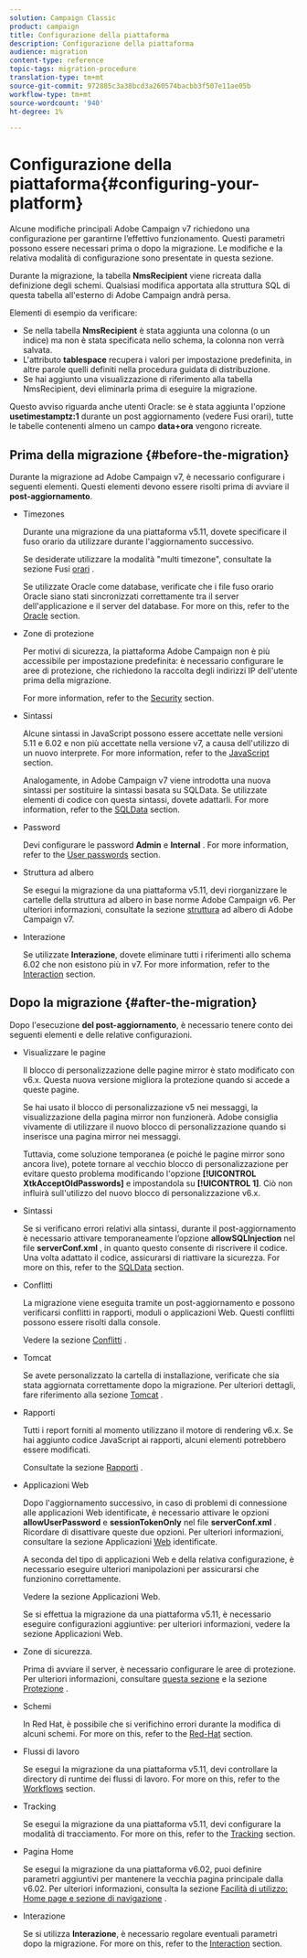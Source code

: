 ```yaml
---
solution: Campaign Classic
product: campaign
title: Configurazione della piattaforma
description: Configurazione della piattaforma
audience: migration
content-type: reference
topic-tags: migration-procedure
translation-type: tm+mt
source-git-commit: 972885c3a38bcd3a260574bacbb3f507e11ae05b
workflow-type: tm+mt
source-wordcount: '940'
ht-degree: 1%

---
```



# Configurazione della piattaforma{#configuring-your-platform}

Alcune modifiche principali  Adobe Campaign v7 richiedono una configurazione per garantirne l’effettivo funzionamento. Questi parametri possono essere necessari prima o dopo la migrazione. Le modifiche e la relativa modalità di configurazione sono presentate in questa sezione.

Durante la migrazione, la tabella **NmsRecipient** viene ricreata dalla definizione degli schemi. Qualsiasi modifica apportata alla struttura SQL di questa tabella all&#39;esterno di  Adobe Campaign andrà persa.

Elementi di esempio da verificare:

* Se nella tabella **NmsRecipient** è stata aggiunta una colonna (o un indice) ma non è stata specificata nello schema, la colonna non verrà salvata.
* L&#39;attributo **tablespace** recupera i valori per impostazione predefinita, in altre parole quelli definiti nella procedura guidata di distribuzione.
* Se hai aggiunto una visualizzazione di riferimento alla tabella NmsRecipient, devi eliminarla prima di eseguire la migrazione.

Questo avviso riguarda anche  utenti Oracle: se è stata aggiunta l&#39;opzione **usetimestamptz:1** durante un post aggiornamento (vedere Fusi [](../../migration/using/general-configurations.md#time-zones)orari), tutte le tabelle contenenti almeno un campo **data+ora** vengono ricreate.

## Prima della migrazione {#before-the-migration}

Durante la migrazione ad  Adobe Campaign v7, è necessario configurare i seguenti elementi. Questi elementi devono essere risolti prima di avviare il **post-aggiornamento**.

* Timezones

   Durante una migrazione da una piattaforma v5.11, dovete specificare il fuso orario da utilizzare durante l&#39;aggiornamento successivo.

   Se desiderate utilizzare la modalità &quot;multi timezone&quot;, consultate la sezione Fusi [orari](../../migration/using/general-configurations.md#time-zones) .

   Se utilizzate  Oracle come database, verificate che i file  fuso orario Oracle siano stati sincronizzati correttamente tra il server dell&#39;applicazione e il server del database. For more on this, refer to the [Oracle](../../migration/using/general-configurations.md#oracle) section.

* Zone di protezione

   Per motivi di sicurezza, la piattaforma Adobe Campaign  non è più accessibile per impostazione predefinita: è necessario configurare le aree di protezione, che richiedono la raccolta degli indirizzi IP dell&#39;utente prima della migrazione.

   For more information, refer to the [Security](../../migration/using/general-configurations.md#security) section.

* Sintassi

   Alcune sintassi in JavaScript possono essere accettate nelle versioni 5.11 e 6.02 e non più accettate nella versione v7, a causa dell&#39;utilizzo di un nuovo interprete. For more information, refer to the [JavaScript](../../migration/using/general-configurations.md#javascript) section.

   Analogamente, in  Adobe Campaign v7 viene introdotta una nuova sintassi per sostituire la sintassi basata su SQLData. Se utilizzate elementi di codice con questa sintassi, dovete adattarli. For more information, refer to the [SQLData](../../migration/using/general-configurations.md#sqldata) section.

* Password

   Devi configurare le password **Admin** e **Internal** . For more information, refer to the [User passwords](../../migration/using/before-starting-migration.md#user-passwords) section.

* Struttura ad albero

   Se esegui la migrazione da una piattaforma v5.11, devi riorganizzare le cartelle della struttura ad albero in base  norme Adobe Campaign v6. Per ulteriori informazioni, consultate la sezione [struttura](../../migration/using/specific-configurations-in-v5-11.md#campaign-vseven-tree-structure) ad albero di Adobe Campaign v7.

* Interazione

   Se utilizzate **Interazione**, dovete eliminare tutti i riferimenti allo schema 6.02 che non esistono più in v7. For more information, refer to the [Interaction](../../migration/using/general-configurations.md#interaction) section.

## Dopo la migrazione {#after-the-migration}

Dopo l&#39;esecuzione **del post-aggiornamento**, è necessario tenere conto dei seguenti elementi e delle relative configurazioni.

* Visualizzare le pagine

   Il blocco di personalizzazione delle pagine mirror è stato modificato con v6.x. Questa nuova versione migliora la protezione quando si accede a queste pagine.

   Se hai usato il blocco di personalizzazione v5 nei messaggi, la visualizzazione della pagina mirror non funzionerà.  Adobe consiglia vivamente di utilizzare il nuovo blocco di personalizzazione quando si inserisce una pagina mirror nei messaggi.

   Tuttavia, come soluzione temporanea (e poiché le pagine mirror sono ancora live), potete tornare al vecchio blocco di personalizzazione per evitare questo problema modificando l&#39;opzione **[!UICONTROL XtkAcceptOldPasswords]** e impostandola su **[!UICONTROL 1]**. Ciò non influirà sull&#39;utilizzo del nuovo blocco di personalizzazione v6.x.

* Sintassi

   Se si verificano errori relativi alla sintassi, durante il post-aggiornamento è necessario attivare temporaneamente l’opzione **allowSQLInjection** nel file **serverConf.xml** , in quanto questo consente di riscrivere il codice. Una volta adattato il codice, assicurarsi di riattivare la sicurezza. For more on this, refer to the [SQLData](../../migration/using/general-configurations.md#sqldata) section.

* Conflitti

   La migrazione viene eseguita tramite un post-aggiornamento e possono verificarsi conflitti in rapporti, moduli o applicazioni Web. Questi conflitti possono essere risolti dalla console.

   Vedere la sezione [Conflitti](../../migration/using/general-configurations.md#conflicts) .

* Tomcat

   Se avete personalizzato la cartella di installazione, verificate che sia stata aggiornata correttamente dopo la migrazione. Per ulteriori dettagli, fare riferimento alla sezione [Tomcat](../../migration/using/general-configurations.md#tomcat) .

* Rapporti

   Tutti i report forniti al momento utilizzano il motore di rendering v6.x. Se hai aggiunto codice JavaScript ai rapporti, alcuni elementi potrebbero essere modificati.

   Consultate la sezione [Rapporti](../../migration/using/general-configurations.md#reports) .

* Applicazioni Web

   Dopo l&#39;aggiornamento successivo, in caso di problemi di connessione alle applicazioni Web identificate, è necessario attivare le opzioni **allowUserPassword** e **sessionTokenOnly** nel file **serverConf.xml** . Ricordare di disattivare queste due opzioni. Per ulteriori informazioni, consultare la sezione Applicazioni [Web](../../migration/using/general-configurations.md#identified-web-applications) identificate.

   A seconda del tipo di applicazioni Web e della relativa configurazione, è necessario eseguire ulteriori manipolazioni per assicurarsi che funzionino correttamente.

   Vedere la sezione Applicazioni [](../../migration/using/general-configurations.md#web-applications) Web.

   Se si effettua la migrazione da una piattaforma v5.11, è necessario eseguire configurazioni aggiuntive: per ulteriori informazioni, vedere la sezione Applicazioni [](../../migration/using/specific-configurations-in-v5-11.md#web-applications) Web.

* Zone di sicurezza.

   Prima di avviare il server, è necessario configurare le aree di protezione. Per ulteriori informazioni, consultare [questa sezione](../../installation/using/configuring-campaign-server.md#defining-security-zones) e la sezione [Protezione](../../migration/using/general-configurations.md#security) .

* Schemi

   In Red Hat, è possibile che si verifichino errori durante la modifica di alcuni schemi. For more on this, refer to the [Red-Hat](../../migration/using/general-configurations.md#red-hat) section.

* Flussi di lavoro

   Se esegui la migrazione da una piattaforma v5.11, devi controllare la directory di runtime dei flussi di lavoro. For more on this, refer to the [Workflows](../../migration/using/specific-configurations-in-v5-11.md#workflows) section.

* Tracking

   Se esegui la migrazione da una piattaforma v5.11, devi configurare la modalità di tracciamento. For more on this, refer to the [Tracking](../../migration/using/specific-configurations-in-v5-11.md#tracking) section.

* Pagina Home

   Se esegui la migrazione da una piattaforma v6.02, puoi definire parametri aggiuntivi per mantenere la vecchia pagina principale dalla v6.02. Per ulteriori informazioni, consulta la sezione [Facilità di utilizzo: Home page e sezione di navigazione](../../migration/using/specific-configurations-in-v6-02.md#user-friendliness--home-page-and-navigation) .

* Interazione

   Se si utilizza **Interazione**, è necessario regolare eventuali parametri dopo la migrazione. For more on this, refer to the [Interaction](../../migration/using/general-configurations.md#interaction) section.

